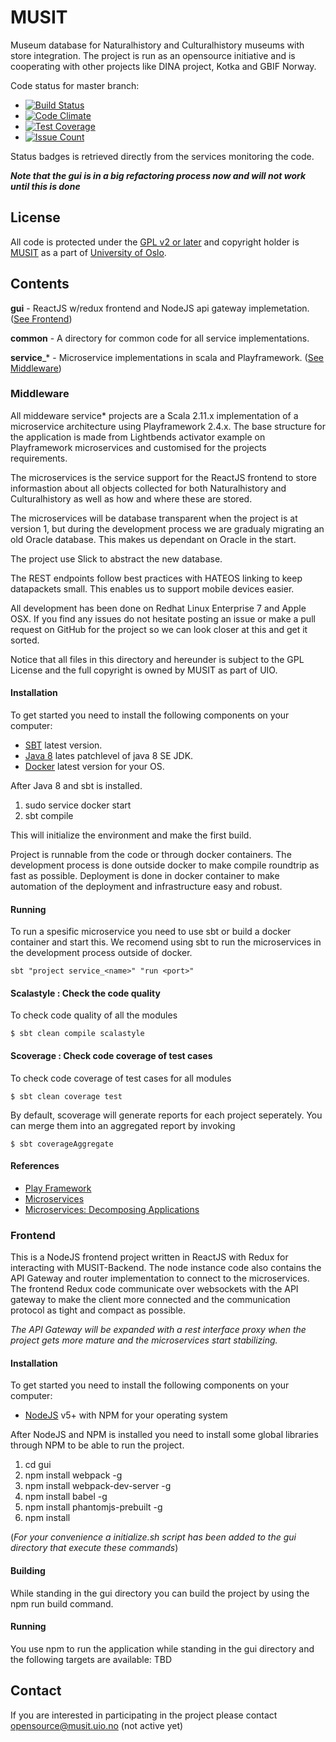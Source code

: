 # MUSIT
Museum database for Naturalhistory and Culturalhistory museums with store integration.
The project is run as an opensource initiative and is cooperating with other projects like DINA project, Kotka and GBIF Norway.

Code status for master branch:
* [![Build Status](https://travis-ci.org/MUSIT-Norway/musit.svg?branch=master)](https://travis-ci.org/MUSIT-Norway/musit)
* [![Code Climate](https://codeclimate.com/github/MUSIT-Norway/musit/badges/gpa.svg)](https://codeclimate.com/github/MUSIT-Norway/musit)
* [![Test Coverage](https://codeclimate.com/github/MUSIT-Norway/musit/badges/coverage.svg)](https://codeclimate.com/github/MUSIT-Norway/musit/coverage)
* [![Issue Count](https://codeclimate.com/github/MUSIT-Norway/musit/badges/issue_count.svg)](https://codeclimate.com/github/MUSIT-Norway/musit)

Status badges is retrieved directly from the services monitoring the code.

**_Note that the gui is in a big refactoring process now and will not work until this is done_**

## License
All code is protected under the [GPL v2 or later](http://www.gnu.org/licenses/old-licenses/gpl-2.0.en.html) and copyright holder is [MUSIT](http://musit.uio.no) as a part of [University of Oslo](http://www.uio.no).

## Contents
**gui** - ReactJS w/redux frontend and NodeJS api gateway implemetation. ([See Frontend](#Frontend))

**common** - A directory for common code for all service implementations.

**service**_* - Microservice implementations in scala and Playframework. ([See Middleware](#Middleware))


### Middleware
All middeware service* projects are a Scala 2.11.x implementation of a microservice architecture using Playframework 2.4.x.
The base structure for the application is made from Lightbends activator example on Playframework microservices and customised for the projects requirements.

The microservices is the service support for the ReactJS frontend to store informastion about all objects collected for both Naturalhistory and Culturalhistory as well as how and where these are stored.

The microservices will be database transparent when the project is at version 1, but during the development process we are gradualy migrating an old Oracle database. This makes us dependant on Oracle in the start.

The project use Slick to abstract the new database.

The REST endpoints follow best practices with HATEOS linking to keep datapackets small. This enables us to support mobile devices easier.

All development has been done on Redhat Linux Enterprise 7 and Apple OSX. If you find any issues do not hesitate posting an issue or make a pull request on GitHub for the project so we can look closer at this and get it sorted.

Notice that all files in this directory and hereunder is subject to the GPL License and the full copyright is owned by MUSIT as part of UIO.

#### Installation

To get started you need to install the following components on your computer:
* [SBT](http://www.scala-sbt.org) latest version.
* [Java 8](http://java.oracle.com) lates patchlevel of java 8 SE JDK.
* [Docker](http://www.docker.com) latest version for your OS.

After Java 8 and sbt is installed.

1. sudo service docker start
2. sbt compile

This will initialize the environment and make the first build.

Project is runnable from the code or through docker containers. The development process is done outside docker to make compile roundtrip as fast as possible. Deployment is done in docker container to make automation of the deployment and infrastructure easy and robust.

#### Running

To run a spesific microservice you need to use sbt or build a docker container and start this. We recomend using sbt to run the microservices in the development process outside of docker.

```
sbt "project service_<name>" "run <port>"
```
#### Scalastyle : Check the code quality

To check code quality of all the modules
```
$ sbt clean compile scalastyle
```

#### Scoverage : Check code coverage of test cases

To check code coverage of test cases for all modules
```
$ sbt clean coverage test
```
By default, scoverage will generate reports for each project seperately. You can merge them into an aggregated report by invoking
```
$ sbt coverageAggregate
```

#### References

* [Play Framework](http://www.playframework.com/)
* [Microservices](http://martinfowler.com/articles/microservices.html)
* [Microservices: Decomposing Applications](http://www.infoq.com/articles/microservices-intro)

### Frontend

This is a NodeJS frontend project written in ReactJS with Redux for interacting with MUSIT-Backend.
The node instance code also contains the API Gateway and router implementation to connect to the microservices.
The frontend Redux code communicate over websockets with the API gateway to make the client more connected and the
communication protocol as tight and compact as possible.

_The API Gateway will be expanded with a rest interface proxy when the project gets more mature and the microservices
start stabilizing._

#### Installation

To get started you need to install the following components on your computer:
* [NodeJS](https://nodejs.org/en/download) v5+ with NPM for your operating system

After NodeJS and NPM is installed you need to install some global libraries through NPM to be able to run the project.

1. cd gui
2. npm install webpack -g
3. npm install webpack-dev-server -g
4. npm install babel -g
5. npm install phantomjs-prebuilt -g
6. npm install

(_For your convenience a initialize.sh script has been added to the gui directory that execute these commands_)

#### Building

While standing in the gui directory you can build the project by using the npm run build command.

#### Running

You use npm to run the application while standing in the gui directory and the following targets are available:
TBD

## Contact

If you are interested in participating in the project please contact opensource@musit.uio.no (not active yet)